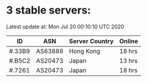 # 3 stable servers:

Latest update at: Mon Jul 20 00:10:10 UTC 2020

| ID | ASN | Server Country | Online |
| -- | --- | -------------- | ------ |
| #.33B9 | AS63888 | Hong Kong | 18 hrs |
| #.B5C2 | AS20473 | Japan | 13 hrs |
| #.7261 | AS20473 | Japan | 18 hrs |


